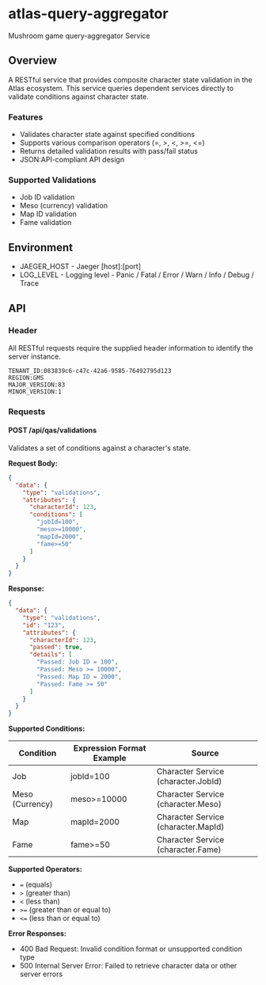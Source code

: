 # atlas-query-aggregator
Mushroom game query-aggregator Service

## Overview

A RESTful service that provides composite character state validation in the Atlas ecosystem. This service queries dependent services directly to validate conditions against character state.

### Features

- Validates character state against specified conditions
- Supports various comparison operators (=, >, <, >=, <=)
- Returns detailed validation results with pass/fail status
- JSON:API-compliant API design

### Supported Validations

- Job ID validation
- Meso (currency) validation
- Map ID validation
- Fame validation

## Environment

- JAEGER_HOST - Jaeger [host]:[port]
- LOG_LEVEL - Logging level - Panic / Fatal / Error / Warn / Info / Debug / Trace

## API

### Header

All RESTful requests require the supplied header information to identify the server instance.

```
TENANT_ID:083839c6-c47c-42a6-9585-76492795d123
REGION:GMS
MAJOR_VERSION:83
MINOR_VERSION:1
```

### Requests

#### POST /api/qas/validations

Validates a set of conditions against a character's state.

**Request Body:**
```json
{
  "data": {
    "type": "validations",
    "attributes": {
      "characterId": 123,
      "conditions": [
        "jobId=100",
        "meso>=10000",
        "mapId=2000",
        "fame>=50"
      ]
    }
  }
}
```

**Response:**
```json
{
  "data": {
    "type": "validations",
    "id": "123",
    "attributes": {
      "characterId": 123,
      "passed": true,
      "details": [
        "Passed: Job ID = 100",
        "Passed: Meso >= 10000",
        "Passed: Map ID = 2000",
        "Passed: Fame >= 50"
      ]
    }
  }
}
```

**Supported Conditions:**

| Condition      | Expression Format Example | Source                         |
|----------------|--------------------------|---------------------------------|
| Job            | jobId=100                | Character Service (character.JobId) |
| Meso (Currency)| meso>=10000              | Character Service (character.Meso) |
| Map            | mapId=2000               | Character Service (character.MapId) |
| Fame           | fame>=50                 | Character Service (character.Fame) |

**Supported Operators:**
- `=` (equals)
- `>` (greater than)
- `<` (less than)
- `>=` (greater than or equal to)
- `<=` (less than or equal to)

**Error Responses:**
- 400 Bad Request: Invalid condition format or unsupported condition type
- 500 Internal Server Error: Failed to retrieve character data or other server errors
